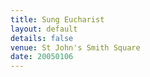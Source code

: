 ```yaml
---
title: Sung Eucharist
layout: default
details: false
venue: St John's Smith Square
date: 20050106
---
```

